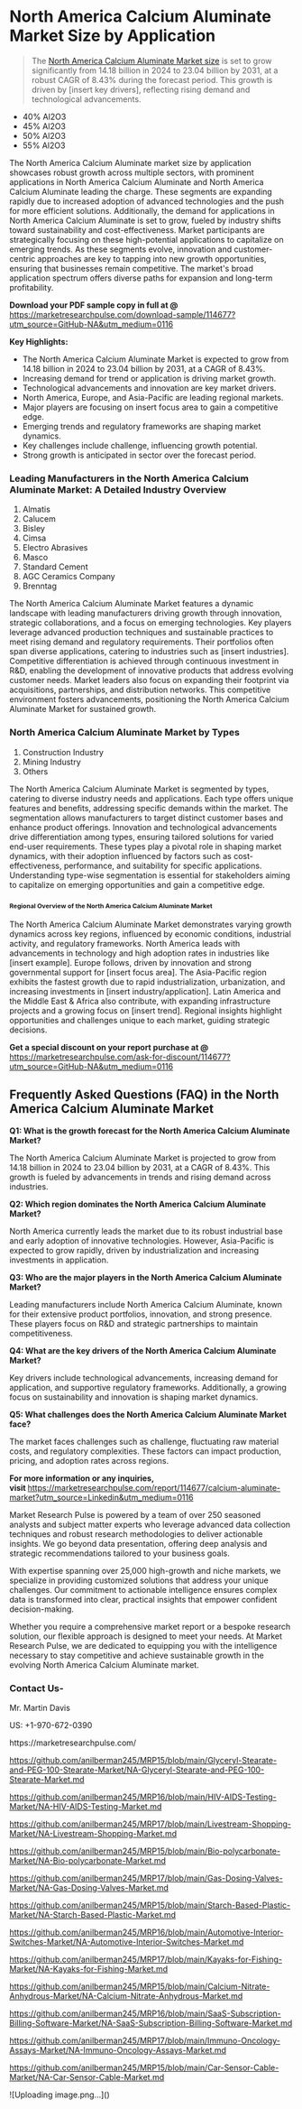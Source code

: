 <h1>North America Calcium Aluminate Market&nbsp;Size by Application</h1><blockquote><p>The <a href="https://marketresearchpulse.com/download-sample/114677?utm_source=GitHub-NA&amp;utm_medium=0116">North America Calcium Aluminate Market size</a> is set to grow significantly from 14.18 billion in 2024 to 23.04 billion by 2031, at a robust CAGR of 8.43% during the forecast period. This growth is driven by [insert key drivers], reflecting rising demand and technological advancements.</p></blockquote><ul><li>40% Al2O3 <li> 45% Al2O3 <li> 50% Al2O3 <li> 55% Al2O3</li></ul><p>The North America Calcium Aluminate market size by application showcases robust growth across multiple sectors, with prominent applications in North America Calcium Aluminate and North America Calcium Aluminate leading the charge. These segments are expanding rapidly due to increased adoption of advanced technologies and the push for more efficient solutions. Additionally, the demand for applications in North America Calcium Aluminate is set to grow, fueled by industry shifts toward sustainability and cost-effectiveness. Market participants are strategically focusing on these high-potential applications to capitalize on emerging trends. As these segments evolve, innovation and customer-centric approaches are key to tapping into new growth opportunities, ensuring that businesses remain competitive. The market's broad application spectrum offers diverse paths for expansion and long-term profitability.</p><p><strong>Download your PDF sample copy in full at @ </strong><a href="https://marketresearchpulse.com/download-sample/114677?utm_source=GitHub-NA&amp;utm_medium=0116">https://marketresearchpulse.com/download-sample/114677?utm_source=GitHub-NA&amp;utm_medium=0116</a></p><p><strong>Key Highlights: </strong></p><ul><li>The North America Calcium Aluminate Market is expected to grow from 14.18 billion in 2024 to 23.04 billion by 2031, at a CAGR of 8.43%.</li><li>Increasing demand for trend or application is driving market growth.</li><li>Technological advancements and innovation are key market drivers.</li><li>North America, Europe, and Asia-Pacific are leading regional markets.</li><li>Major players are focusing on insert focus area to gain a competitive edge.</li><li>Emerging trends and regulatory frameworks are shaping market dynamics.</li><li>Key challenges include challenge, influencing growth potential.</li><li>Strong growth is anticipated in sector over the forecast period.</li></ul><h3>Leading Manufacturers in the North America Calcium Aluminate Market: A Detailed Industry Overview</h3><ol><li>Almatis</li><li>Calucem</li><li>Bisley</li><li>Cimsa</li><li>Electro Abrasives</li><li>Masco</li><li>Standard Cement</li><li>AGC Ceramics Company</li><li>Brenntag</li></ol><div class="flex max-w-full flex-col flex-grow"><div class="min-h-8 text-message flex w-full flex-col items-end gap-2 whitespace-normal break-words [.text-message+&amp;]:mt-5" dir="auto" data-message-author-role="assistant" data-message-id="fd8432e4-4910-450d-b182-61b7bfb0a01f" data-message-model-slug="gpt-4o"><div class="flex w-full flex-col gap-1 empty:hidden first:pt-[3px]"><div class="markdown prose w-full break-words dark:prose-invert light"><p>The North America Calcium Aluminate Market features a dynamic landscape with leading manufacturers driving growth through innovation, strategic collaborations, and a focus on emerging technologies. Key players leverage advanced production techniques and sustainable practices to meet rising demand and regulatory requirements. Their portfolios often span diverse applications, catering to industries such as [insert industries]. Competitive differentiation is achieved through continuous investment in R&amp;D, enabling the development of innovative products that address evolving customer needs. Market leaders also focus on expanding their footprint via acquisitions, partnerships, and distribution networks. This competitive environment fosters advancements, positioning the North America Calcium Aluminate Market for sustained growth.</p></div></div></div></div><h3>North America Calcium Aluminate Market by Types</h3><ol><li>Construction Industry <li> Mining Industry <li> Others</li></ol><div class="flex max-w-full flex-col flex-grow"><div class="min-h-8 text-message flex w-full flex-col items-end gap-2 whitespace-normal break-words [.text-message+&amp;]:mt-5" dir="auto" data-message-author-role="assistant" data-message-id="084470be-0bb7-4664-bddf-5156b4f41249" data-message-model-slug="gpt-4o-mini"><div class="flex w-full flex-col gap-1 empty:hidden first:pt-[3px]"><div class="markdown prose w-full break-words dark:prose-invert light"><p>The North America Calcium Aluminate Market is segmented by types, catering to diverse industry needs and applications. Each type offers unique features and benefits, addressing specific demands within the market. The segmentation allows manufacturers to target distinct customer bases and enhance product offerings. Innovation and technological advancements drive differentiation among types, ensuring tailored solutions for varied end-user requirements. These types play a pivotal role in shaping market dynamics, with their adoption influenced by factors such as cost-effectiveness, performance, and suitability for specific applications. Understanding type-wise segmentation is essential for stakeholders aiming to capitalize on emerging opportunities and gain a competitive edge.</p></div></div></div></div><h3><span style="font-size: 11px;">Regional Overview of the North America Calcium Aluminate Market</span></h3><div class="flex max-w-full flex-col flex-grow"><div class="min-h-8 text-message flex w-full flex-col items-end gap-2 whitespace-normal break-words [.text-message+&amp;]:mt-5" dir="auto" data-message-author-role="assistant" data-message-id="e9038762-ce64-4e30-91c9-9bd413514231" data-message-model-slug="gpt-4o-mini"><div class="flex w-full flex-col gap-1 empty:hidden first:pt-[3px]"><div class="markdown prose w-full break-words dark:prose-invert light"><p>The North America Calcium Aluminate Market demonstrates varying growth dynamics across key regions, influenced by economic conditions, industrial activity, and regulatory frameworks. North America leads with advancements in technology and high adoption rates in industries like [insert example]. Europe follows, driven by innovation and strong governmental support for [insert focus area]. The Asia-Pacific region exhibits the fastest growth due to rapid industrialization, urbanization, and increasing investments in [insert industry/application]. Latin America and the Middle East &amp; Africa also contribute, with expanding infrastructure projects and a growing focus on [insert trend]. Regional insights highlight opportunities and challenges unique to each market, guiding strategic decisions.</p></div></div></div></div><p><strong>Get a special discount on your report purchase at @ </strong><a href="https://marketresearchpulse.com/ask-for-discount/114677?utm_source=GitHub-NA&amp;utm_medium=0116">https://marketresearchpulse.com/ask-for-discount/114677?utm_source=GitHub-NA&amp;utm_medium=0116</a></p><h2>Frequently Asked Questions (FAQ) in the North America Calcium Aluminate Market</h2><p><strong>Q1: What is the growth forecast for the North America Calcium Aluminate Market?</strong></p><p>The North America Calcium Aluminate Market is projected to grow from 14.18 billion in 2024 to 23.04 billion by 2031, at a CAGR of 8.43%. This growth is fueled by advancements in trends and rising demand across industries.</p><p><strong>Q2: Which region dominates the North America Calcium Aluminate Market?</strong></p><p>North America currently leads the market due to its robust industrial base and early adoption of innovative technologies. However, Asia-Pacific is expected to grow rapidly, driven by industrialization and increasing investments in application.</p><p><strong>Q3: Who are the major players in the North America Calcium Aluminate Market?</strong></p><p>Leading manufacturers include North America Calcium Aluminate, known for their extensive product portfolios, innovation, and strong presence. These players focus on R&amp;D and strategic partnerships to maintain competitiveness.</p><p><strong>Q4: What are the key drivers of the North America Calcium Aluminate Market?</strong></p><p>Key drivers include technological advancements, increasing demand for application, and supportive regulatory frameworks. Additionally, a growing focus on sustainability and innovation is shaping market dynamics.</p><p><strong>Q5: What challenges does the North America Calcium Aluminate Market face?</strong></p><p>The market faces challenges such as challenge, fluctuating raw material costs, and regulatory complexities. These factors can impact production, pricing, and adoption rates across regions.</p><p><strong>For more information or any inquiries, visit&nbsp;</strong><a href="https://marketresearchpulse.com/report/114677/calcium-aluminate-market?utm_source=Linkedin&utm_medium=0116">https://marketresearchpulse.com/report/114677/calcium-aluminate-market?utm_source=Linkedin&utm_medium=0116</a></p><p>Market Research Pulse is powered by a team of over 250 seasoned analysts and subject matter experts who leverage advanced data collection techniques and robust research methodologies to deliver actionable insights. We go beyond data presentation, offering deep analysis and strategic recommendations tailored to your business goals.</p><p>With expertise spanning over 25,000 high-growth and niche markets, we specialize in providing customized solutions that address your unique challenges. Our commitment to actionable intelligence ensures complex data is transformed into clear, practical insights that empower confident decision-making.</p><p>Whether you require a comprehensive market report or a bespoke research solution, our flexible approach is designed to meet your needs. At Market Research Pulse, we are dedicated to equipping you with the intelligence necessary to stay competitive and achieve sustainable growth in the evolving North America Calcium Aluminate market.</p><h3><strong>Contact Us-</strong></h3><p>Mr. Martin Davis</p><p>US: +1-970-672-0390</p><p>https://marketresearchpulse.com/</p><p><a href="https://github.com/anilberman245/MRP15/blob/main/Glyceryl-Stearate-and-PEG-100-Stearate-Market/NA-Glyceryl-Stearate-and-PEG-100-Stearate-Market.md">https://github.com/anilberman245/MRP15/blob/main/Glyceryl-Stearate-and-PEG-100-Stearate-Market/NA-Glyceryl-Stearate-and-PEG-100-Stearate-Market.md</a></p><p><a href="https://github.com/anilberman245/MRP16/blob/main/HIV-AIDS-Testing-Market/NA-HIV-AIDS-Testing-Market.md">https://github.com/anilberman245/MRP16/blob/main/HIV-AIDS-Testing-Market/NA-HIV-AIDS-Testing-Market.md</a></p><p><a href="https://github.com/anilberman245/MRP17/blob/main/Livestream-Shopping-Market/NA-Livestream-Shopping-Market.md">https://github.com/anilberman245/MRP17/blob/main/Livestream-Shopping-Market/NA-Livestream-Shopping-Market.md</a></p><p><a href="https://github.com/anilberman245/MRP15/blob/main/Bio-polycarbonate-Market/NA-Bio-polycarbonate-Market.md">https://github.com/anilberman245/MRP15/blob/main/Bio-polycarbonate-Market/NA-Bio-polycarbonate-Market.md</a></p><p><a href="https://github.com/anilberman245/MRP17/blob/main/Gas-Dosing-Valves-Market/NA-Gas-Dosing-Valves-Market.md">https://github.com/anilberman245/MRP17/blob/main/Gas-Dosing-Valves-Market/NA-Gas-Dosing-Valves-Market.md</a></p><p><a href="https://github.com/anilberman245/MRP15/blob/main/Starch-Based-Plastic-Market/NA-Starch-Based-Plastic-Market.md">https://github.com/anilberman245/MRP15/blob/main/Starch-Based-Plastic-Market/NA-Starch-Based-Plastic-Market.md</a></p><p><a href="https://github.com/anilberman245/MRP16/blob/main/Automotive-Interior-Switches-Market/NA-Automotive-Interior-Switches-Market.md">https://github.com/anilberman245/MRP16/blob/main/Automotive-Interior-Switches-Market/NA-Automotive-Interior-Switches-Market.md</a></p><p><a href="https://github.com/anilberman245/MRP17/blob/main/Kayaks-for-Fishing-Market/NA-Kayaks-for-Fishing-Market.md">https://github.com/anilberman245/MRP17/blob/main/Kayaks-for-Fishing-Market/NA-Kayaks-for-Fishing-Market.md</a></p><p><a href="https://github.com/anilberman245/MRP15/blob/main/Calcium-Nitrate-Anhydrous-Market/NA-Calcium-Nitrate-Anhydrous-Market.md">https://github.com/anilberman245/MRP15/blob/main/Calcium-Nitrate-Anhydrous-Market/NA-Calcium-Nitrate-Anhydrous-Market.md</a></p><p><a href="https://github.com/anilberman245/MRP16/blob/main/SaaS-Subscription-Billing-Software-Market/NA-SaaS-Subscription-Billing-Software-Market.md">https://github.com/anilberman245/MRP16/blob/main/SaaS-Subscription-Billing-Software-Market/NA-SaaS-Subscription-Billing-Software-Market.md</a></p><p><a href="https://github.com/anilberman245/MRP17/blob/main/Immuno-Oncology-Assays-Market/NA-Immuno-Oncology-Assays-Market.md">https://github.com/anilberman245/MRP17/blob/main/Immuno-Oncology-Assays-Market/NA-Immuno-Oncology-Assays-Market.md</a></p><p><a href="https://github.com/anilberman245/MRP15/blob/main/Car-Sensor-Cable-Market/NA-Car-Sensor-Cable-Market.md">https://github.com/anilberman245/MRP15/blob/main/Car-Sensor-Cable-Market/NA-Car-Sensor-Cable-Market.md</a></p>
![Uploading image.png…]()
